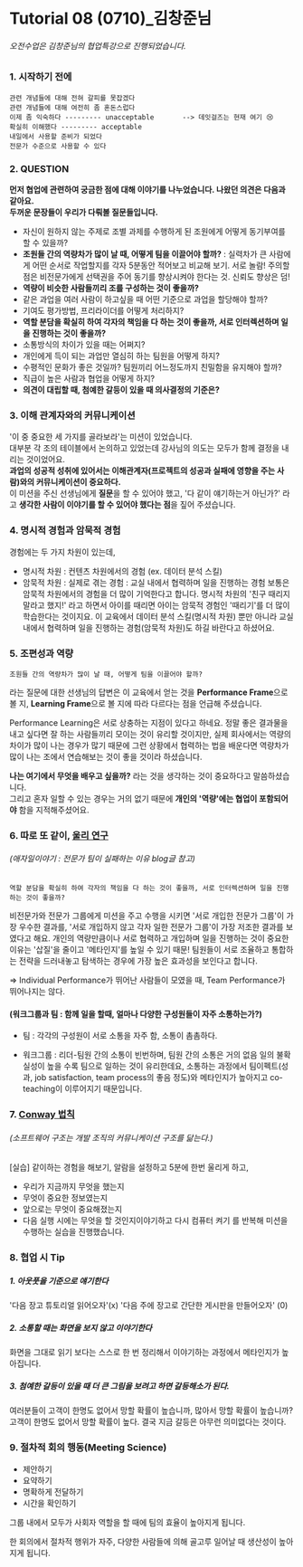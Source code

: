 # Tutorial 08 (0710)_김창준님
###### 오전수업은 김창준님의 협업특강으로 진행되었습니다.
### 1. 시작하기 전에
```
관련 개념들에 대해 전혀 갈피를 못잡겠다
관련 개념들에 대해 여전히 좀 혼돈스럽다
이제 좀 익숙하다 --------- unacceptable       --> 데잇걸즈는 현재 여기 😢
확실히 이해했다 --------- acceptable
내일에서 사용할 준비가 되었다
전문가 수준으로 사용할 수 있다
```
### 2. QUESTION
**먼저 협업에 관련하여 궁금한 점에 대해 이야기를 나누었습니다. 나왔던 의견은 다음과 같아요.  <br>**
**두꺼운 문장들이 우리가 다뤄볼 질문들입니다.**
- 자신이 원하지 않는 주제로 조별 과제를 수행하게 된 조원에게 어떻게 동기부여를 할 수 있을까?
- **조원들 간의 역량차가 많이 날 때, 어떻게 팀을 이끌어야 할까?**
  :  실력차가 큰 사람에게 어떤 순서로 작업할지를 각자 5분동안 적어보고 비교해 보기. 서로 놀람!
  주의할 점은 비전문가에게 선택권을 주어 동기를 향상시켜야 한다는 것. 신뢰도 향상은 덤!
- **역량이 비슷한 사람들끼리 조를 구성하는 것이 좋을까?** 
- 같은 과업을 여러 사람이 하고싶을 때 어떤 기준으로 과업을 할당해야 할까?
- 기여도 평가방법, 프리라이더를 어떻게 처리하지?
- **역할 분담을 확실히 하여 각자의 책임을 다 하는 것이 좋을까, 서로 인터렉션하며 일을 진행하는 것이 좋을까?**
- 소통방식의 차이가 있을 때는 어쩌지?
- 개인에게 득이 되는 과업만 열심히 하는 팀원을 어떻게 하지?
- 수평적인 문화가 좋은 것일까? 팀원끼리 어느정도까지 친밀함을 유지해야 할까?
- 직급이 높은 사람과 협업을 어떻게 하지?
- **의견이 대립할 때, 첨예한 갈등이 있을 때 의사결정의 기준은?** 
### 3. 이해 관계자와의 커뮤니케이션
'이 중 중요한 세 가지를 골라보라'는 미션이 있었습니다.  <br>
대부분 각 조의 테이블에서 논의하고 있었는데 강사님의 의도는 모두가 함께 결정을 내리는 것이었어요.  <br>
**과업의 성공적 성취에 있어서는 이해관계자(프로젝트의 성공과 실패에 영향을 주는 사람)와의 커뮤니케이션이 중요하다.** <br>
이 미션을 주신 선생님에게 **질문**을 할 수 있어야 했고, '다 같이 얘기하는거 아닌가?' 라고 **생각한 사람이 이야기를 할 수 있어야 했다는 점**을 짚어 주셨습니다. 


### 4. 명시적 경험과 암묵적 경험
경험에는 두 가지 차원이 있는데, 
- 명시적 차원 : 컨텐츠 차원에서의 경험 (ex. 데이터 분석 스킬)
- 암묵적 차원 : 실제로 겪는 경험 : 교실 내에서 협력하며 일을 진행하는 경험
  보통은 암묵적 차원에서의 경험을 더 많이 기억한다고 합니다. 명시적 차원의 '친구 때리지 말라고 했지!' 라고 하면서 아이를 때리면 아이는 암묵적 경험인 '때리기'를 더 많이 학습한다는 것이지요. 이 교육에서 데이터 분석 스킬(명시적 차원) 뿐만 아니라 교실 내에서 협력하며 일을 진행하는 경험(암묵적 차원)도 하길 바란다고 하셨어요. 


### 5. 조편성과 역량
~~~
조원들 간의 역량차가 많이 날 때, 어떻게 팀을 이끌어야 할까?
~~~
라는 질문에 대한 선생님의 답변은 이 교육에서 얻는 것을 **Performance Frame**으로 볼 지, **Learning Frame**으로 볼 지에 따라 다르다는 점을 언급해 주셨습니다. 

Performance Learning은 서로 상충하는 지점이 있다고 하네요. 정말 좋은 결과물을 내고 싶다면 잘 하는 사람들끼리 모이는 것이 유리할 것이지만, 실제 회사에서는 역량의 차이가 많이 나는 경우가 많기 때문에 그런 상황에서 협력하는 법을 배운다면 역량차가 많이 나는 조에서 연습해보는 것이 좋을 것이라 하셨습니다.

 **나는 여기에서 무엇을 배우고 싶을까?** 라는 것을 생각하는 것이 중요하다고 말씀하셨습니다. <br>그리고 혼자 일할 수 있는 경우는 거의 없기 때문에 **개인의 '역량'에는 협업이 포함되어야** 함을 지적해주셨어요. 



### 6. 따로 또 같이,  [울리 연구](http://agile.egloos.com/m/5853121)
###### (애자일이야기 : 전문가 팀이 실패하는 이유 blog글 참고)
~~~
역할 분담을 확실히 하여 각자의 책임을 다 하는 것이 좋을까, 서로 인터렉션하며 일을 진행하는 것이 좋을까?
~~~
비전문가와 전문가 그룹에게 미션을 주고 수행을 시키면 '서로 개입한 전문가 그룹'이 가장 우수한 결과를, '서로 개입하지 않고 각자 일한 전문가 그룹'이 가장 저조한 결과를 보였다고 해요. 개인의 역량만큼이나 서로 협력하고 개입하며 일을 진행하는 것이 중요한 이유는 '삽질'을 줄이고 '메타인지'를 높일 수 있기 때문! 팀원들이 서로 조율하고 통합하는 전략을 드러내놓고 탐색하는 경우에 가장 높은 효과성을 보인다고 합니다.

=> Individual Performance가 뛰어난 사람들이 모였을 때, Team Performance가 뛰어나지는 않다.

#### (워크그룹과 팀 : 함께 일을 할때, 얼마나 다양한 구성원들이 자주 소통하는가?)
- 팀 : 각각의 구성원이 서로 소통을 자주 함, 소통이 촘촘하다.

- 워크그룹 : 리더-팀원 간의 소통이 빈번하며, 팀원 간의 소통은 거의 없음
  일의 불확실성이 높을 수록 팀으로 일하는 것이 유리한데요, 소통하는 과정에서 팀이펙트(성과, job satisfaction, team process의 좋음 정도)와 메타인지가  높아지고 co-teaching이 이루어지기 때문입니다. 

  
### 7. [Conway 법칙](https://subokim.wordpress.com/2017/09/05/conways-law/) 
###### (소프트웨어 구조는 개발 조직의 커뮤니케이션 구조를 닮는다.)
[실습] 같이하는 경험을 해보기, 알람을 설정하고 5분에 한번 울리게 하고, 
- 우리가 지금까지 무엇을 했는지
- 무엇이 중요한 정보였는지
- 앞으로는 무엇이 중요해졌는지
- 다음 실행 시에는 무엇을 할 것인지이야기하고 다시 컴퓨터 켜기
  를 반복해 미션을 수행하는 실습을 진행했습니다.




### 8. 협업 시 Tip
##### 1. 아웃풋을 기준으로 얘기한다
'다음 장고 튜토리얼 읽어오자'(x)
'다음 주에 장고로 간단한 게시판을 만들어오자' (0)
##### 2. 소통할 때는 화면을 보지 않고 이야기한다
화면을 그대로 읽기 보다는 스스로 한 번 정리해서 이야기하는 과정에서 메타인지가 높아집니다. 
##### 3. 첨예한 갈등이 있을 때 더 큰 그림을 보려고 하면 갈등해소가 된다.  
여러분들이 고객이 한명도 없어서 망할 확률이 높습니까, 많아서 망할 확률이 높습니까? 고객이 한명도 없어서 망할 확률이 높다. 결국 지금 갈등은 아무런 의미없다는 것이다.



###  9. 절차적 회의 행동(Meeting Science)

* 제안하기
* 요약하기
* 명확하게 전달하기
* 시간을 확인하기

그룹 내에서 모두가 사회자 역할을 할 때에 팀의 효율이 높아지게 됩니다.

한 회의에서 절차적 행위가 자주, 다양한 사람들에 의해 골고루 일어날 때 생산성이 높아지게 됩니다.
